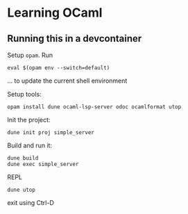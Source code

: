 # Learning OCaml

## Running this in a devcontainer

Setup `opam`. Run
```
eval $(opam env --switch=default)
```
... to update the current shell environment

Setup tools:
```
opam install dune ocaml-lsp-server odoc ocamlformat utop
```

Init the project:
```
dune init proj simple_server
```

Build and run it:
```
dune build
dune exec simple_server
```

REPL
```
dune utop
```
exit using Ctrl-D